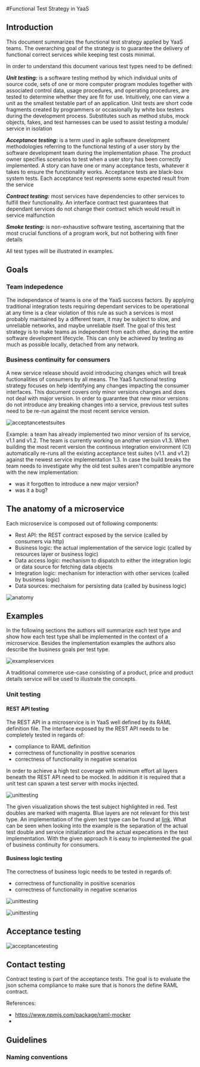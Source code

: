 #Functional Test Strategy in YaaS

## Introduction
This document summarizes the functional test strategy applied by YaaS teams. The overarching goal of the strategy is to guarantee the delivery of functional correct services while keeping test costs minimal.

In order to understand this document various test types need to be defined:
 
***Unit testing:*** is a software testing method by which individual units of source code, sets of one or more computer program modules together with associated control data, usage procedures, and operating procedures, are tested to determine whether they are fit for use. Intuitively, one can view a unit as the smallest testable part of an application. Unit tests are short code fragments created by programmers or occasionally by white box testers during the development process. Substitutes such as method stubs, mock objects, fakes, and test harnesses can be used to assist testing a module/ service in isolation
 
***Acceptance testing:*** is a term used in agile software development methodologies referring to the functional testing of a user story by the software development team during the implementation phase. The product owner specifies scenarios to test when a user story has been correctly implemented. A story can have one or many acceptance tests, whatever it takes to ensure the functionality works. Acceptance tests are black-box system tests. Each acceptance test represents some expected result from the service
 
***Contract testing:*** most services have dependencies to other services to fulfill their functionality. An interface contract test guarantees that dependant services do not change their contract which would result in service malfunction  

***Smoke testing:*** is non-exhaustive software testing, ascertaining that the most crucial functions of a program work, but not bothering with finer details

All test types will be illustrated in examples.

## Goals

### Team indepedence
The independance of teams is one of the YaaS success factors. By applying traditional integration tests requiring dependant services to be operational at any time is a clear violation of this rule as such a services is most probably maintained by a different team, it may be subject to slow, and unreliable networks, and maybe unreliable itself. The goal of this test strategy is to make teams as independent from each other, during the entire software development lifecycle. This can only be achieved by testing as much as possible locally, detached from any network.

### Business continuity for consumers
A new service release should avoid introducing changes which will break fuctionalities of consumers by all means. The YaaS functional testing strategy focuses on help identifying any changes impacting the consumer interfaces.
This document covers only minor versions changes and does not deal with major version. In order to guarantee that new minor versions do not introduce any breaking changes into a service, previous test suites need to be re-run against the most recent service version. 

![acceptancetestsuites](./images/acceptancetestsuites.tiff "Acceptance test suites")

Example: a team has already implemented two minor version of its service, v1.1 and v1.2. The team is currently working on another version v1.3. When building the most recent version the continous integration environment (CI) automatically re-runs all the existing acceptance test suites (v1.1. and v1.2) against the newest service implementation 1.3. In case the build breaks the team needs to investigate why the old test suites aren't compatible anymore with the new implementation:

* was it forgotten to introduce a new major version?
* was it a bug?



## The anatomy of a microservice
Each microservice is composed out of following components:

* Rest API: the REST contract exposed by the service (called by consumers via http)
* Business logic: the actual implementation of the service logic (called by resources layer or business logic)
* Data access logic: mechanism to dispatch to either the integration logic or data source for fetching data objects
* Integration logic: mechanism for interaction with other services (called by business logic) 
* Data sources: mechaism for persisting data (called by business logic)

![anatomy](./images/anatomy.tiff "Anatomy of a microservice")


## Examples
In the following sections the authors will summarize each test type and show how each test type shall be implemented in the context of a microservice. Besides the implementation examples the authors also describe the business goals per test type. 

![exampleservices](./images/exampleservices.tiff "Example services")

A traditional commerce use-case consisting of a product, price and product details service will be used to illustrate the concepts.


### Unit testing


#### REST API testing
The REST API in a microservice is in YaaS well defined by its RAML definition file. The interface exposed by the REST API needs to be completely tested in regards of:

* compliance to RAML definition 
* correctness of functionality in positive scenarios
* correctness of functionality in negative scenarios

In order to achieve a high test coverage with minimum effort all layers beneath the REST API need to be mocked. In addition it is required that a unit test can spawn a test server with mocks injected.

![unittesting](./images/unittesting_restapi.tiff "Unit testing of a microservice - REST API")

The given visualization shows the test subject highlighted in red. Test doubles are marked with magenta. Blue layers are not relevant for this test type. An implementation of the given test type can be found at [link](https://github.com/MichaelStephan/functionaltestingstrategy/tree/master/sample/productservice/src/test/java/api). What can be seen when looking into the example is the separation of the actual test double and service initialization and the actual expecations in the test implementation. With the given approach it is easy to implemented the goal of business continuity for consumers.


#### Business logic testing
The correctness of business logic needs to be tested in regards of:

* correctness of functionality in positive scenarios
* correctness of functionality in negative scenarios



![unittesting](./images/unittesting_businesslogic.tiff "Unit testing of a microservice - business logic")


![unittesting](./images/unittesting_dataaccesslogic.tiff "Unit testing of a microservice - data access logic")



## Acceptance testing

![acceptancetesting](./images/acceptancetesting.tiff "Acceptance testing of a microservice")






## Contact testing
Contract testing is part of the acceptance tests. The goal is to evaluate the json schema compliance to make sure that is honors the define RAML contract.

References:
- https://www.npmjs.com/package/raml-mocker
- 


## Guidelines

### Naming conventions



